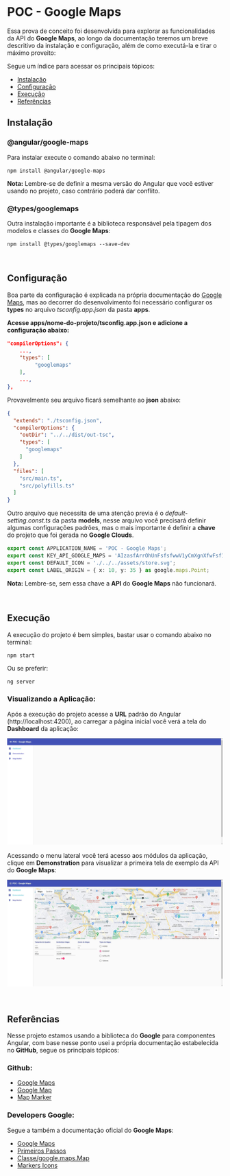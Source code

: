 # POC - Google Maps

Essa prova de conceito foi desenvolvida para explorar as funcionalidades da API do **Google Maps**, ao longo da documentação teremos um breve descritivo da instalação e configuração, além de como executá-la e tirar o máximo proveito:

Segue um índice para acessar os principais tópicos:
* [Instalação](#instalacao) 
* [Configuração](#configuracao) 
* [Execução](#execucao) 
* [Referências](#referencias) 

## <a id="instalacao"></a> Instalação
### @angular/google-maps
Para instalar execute o comando abaixo no terminal:
~~~npm
npm install @angular/google-maps
~~~

**Nota:** Lembre-se de definir a mesma versão do Angular que você estiver usando no projeto, caso contrário poderá dar conflito.

### @types/googlemaps
Outra instalação importante é a biblioteca responsável pela tipagem dos modelos e classes do **Google Maps**:

~~~~npm
npm install @types/googlemaps --save-dev
~~~~

&nbsp;
## <a id="configuracao"></a> Configuração
Boa parte da configuração é explicada na própria documentação do [Google Maps](https://github.com/angular/components/tree/main/src/google-maps), mas ao decorrer do desenvolvimento foi necessário configurar os **types** no arquivo *tsconfig.app.json* da pasta **apps**.

**Acesse apps/nome-do-projeto/tsconfig.app.json e adicione a configuração abaixo:**
~~~~json
"compilerOptions": {
    ...,
    "types": [
         "googlemaps"
    ],
    ...,
},
~~~~

Provavelmente seu arquivo ficará semelhante ao **json** abaixo:
~~~~json
{
  "extends": "./tsconfig.json",
  "compilerOptions": {
    "outDir": "../../dist/out-tsc",
    "types": [
      "googlemaps"
    ]
  },
  "files": [
    "src/main.ts",
    "src/polyfills.ts"
  ]
}
~~~~

Outro arquivo que necessita de uma atenção previa é o *default-setting.const.ts* da pasta **models**, nesse arquivo você precisará definir algumas configurações padrões, mas o mais importante é definir a **chave** do projeto que foi gerada no **Google Clouds**.

~~~~ts
export const APPLICATION_NAME = 'POC - Google Maps';
export const KEY_API_GOOGLE_MAPS = 'AIzasfArrOhUnFsfsfwwV1yCmXgnXfwFsf1WvcwM-ME';
export const DEFAULT_ICON = './../../assets/store.svg';
export const LABEL_ORIGIN = { x: 10, y: 35 } as google.maps.Point;
~~~~

**Nota:** Lembre-se, sem essa chave a **API** do **Google Maps** não funcionará.

&nbsp;
## <a id="execucao"></a> Execução
A execução do projeto é bem simples, bastar usar o comando abaixo no terminal:

~~~npm
npm start
~~~
Ou se preferir:
~~~a
ng server
~~~

### Visualizando a Aplicação:

Após a execução do projeto acesse a **URL** padrão do Angular (http://localhost:4200), ao carregar a página inicial você verá a tela do **Dashboard** da aplicação:

![Dashboard da Aplicação](images/dashboard.jpg)

Acessando o menu lateral você terá acesso aos módulos da aplicação, clique em **Demonstration** para visualizar a primeira tela de exemplo da API do **Google Maps**:

![Demonstração](images/demonstration.jpg)

&nbsp;
## <a id="referencias"></a> Referências
Nesse projeto estamos usando a biblioteca do **Google** para componentes Angular, com base nesse ponto usei a própria documentação estabelecida no **GitHub**, segue os principais tópicos:

### Github:
* [Google Maps](https://github.com/angular/components/tree/main/src/google-maps)
* [Google Map](https://github.com/angular/components/tree/main/src/google-maps/google-map)
* [Map Marker](https://github.com/angular/components/tree/main/src/google-maps/map-marker)

### Developers Google:
Segue a também a documentação oficial do **Google Maps**:

* [Google Maps](https://developers.google.com/maps/documentation)
* [Primeiros Passos](https://developers.google.com/maps/get-started)
* [Classe/google.maps.Map](https://developers.google.com/maps/documentation/javascript/reference/map#MapOptions)
* [Markers Icons](https://developers.google.com/maps/documentation/javascript/examples/icon-simple)
